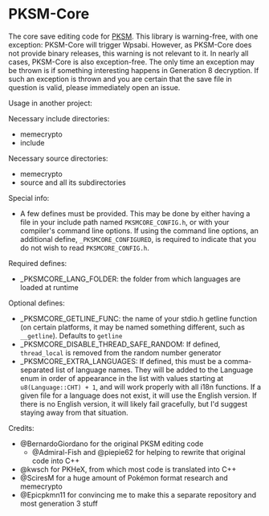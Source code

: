 # PKSM-Core
The core save editing code for [PKSM](https://github.com/FlagBrew/PKSM). This library is warning-free, with one exception: PKSM-Core will trigger Wpsabi. However, as PKSM-Core does not provide binary releases, this warning is not relevant to it.
In nearly all cases, PKSM-Core is also exception-free. The only time an exception may be thrown is if something interesting happens in Generation 8 decryption. If such an exception is thrown and you are certain that the save file in question is valid, please immediately open an issue.

Usage in another project:

Necessary include directories:
- memecrypto
- include

Necessary source directories:
- memecrypto
- source and all its subdirectories

Special info:
- A few defines must be provided. This may be done by either having a file in your include path named `PKSMCORE_CONFIG.h`, or with your compiler's command line options. If using the command line options, an additional define, `_PKSMCORE_CONFIGURED`, is required to indicate that you do not wish to read `PKSMCORE_CONFIG.h`.

Required defines:
- _PKSMCORE_LANG_FOLDER: the folder from which languages are loaded at runtime

Optional defines:
- _PKSMCORE_GETLINE_FUNC: the name of your stdio.h getline function (on certain platforms, it may be named something different, such as `__getline`). Defaults to `getline`
- _PKSMCORE_DISABLE_THREAD_SAFE_RANDOM: If defined, `thread_local` is removed from the random number generator
- _PKSMCORE_EXTRA_LANGUAGES: If defined, this must be a comma-separated list of language names. They will be added to the Language enum in order of appearance in the list with values starting at `u8(Language::CHT) + 1`, and will work properly with all i18n functions. If a given file for a language does not exist, it will use the English version. If there is no English version, it will likely fail gracefully, but I'd suggest staying away from that situation.

Credits:
- @BernardoGiordano for the original PKSM editing code
  - @Admiral-Fish and @piepie62 for helping to rewrite that original code into C++
- @kwsch for PKHeX, from which most code is translated into C++
- @SciresM for a huge amount of Pokémon format research and memecrypto
- @Epicpkmn11 for convincing me to make this a separate repository and most generation 3 stuff
